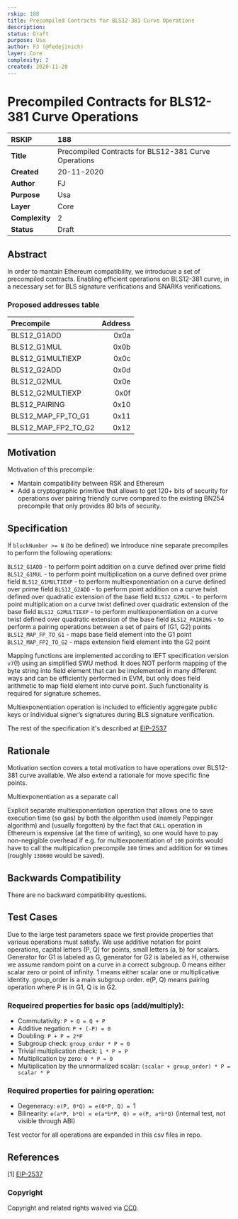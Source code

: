 ```yaml
---
rskip: 188
title: Precompiled Contracts for BLS12-381 Curve Operations 
description: 
status: Draft
purpose: Usa
author: FJ (@fedejinich)
layer: Core
complexity: 2
created: 2020-11-20
---
```


# Precompiled Contracts for BLS12-381 Curve Operations

|RSKIP          | 188 |
| :------------ |:-------------|
|**Title**      |Precompiled Contracts for BLS12-381 Curve Operations |
|**Created**    |20-11-2020 |
|**Author**     |FJ |
|**Purpose**    |Usa |
|**Layer**      |Core |
|**Complexity** |2 |
|**Status**     |Draft |

## Abstract

In order to mantain Ethereum compatibility, we introducue a set of precompiled contracts. Enabling efficient operations on BLS12-381 curve, in a necessary set for BLS signature verifications and SNARKs verifications.

### Proposed addresses table

| Precompile | Address |
| :-------------| -----:|
| BLS12_G1ADD | 0x0a | 
| BLS12_G1MUL | 0x0b |
| BLS12_G1MULTIEXP | 0x0c |
| BLS12_G2ADD | 0x0d |
| BLS12_G2MUL | 0x0e |
| BLS12_G2MULTIEXP | 0x0f |
| BLS12_PAIRING | 0x10 |
| BLS12_MAP_FP_TO_G1	| 0x11 |
| BLS12_MAP_FP2_TO_G2 | 0x12 |

## Motivation

Motivation of this precompile:
- Mantain compatibility between RSK and Ethereum
- Add a cryptographic primitive that allows to get 120+ bits of security for operations over pairing friendly curve compared to the existing BN254 precompile that only provides 80 bits of security.

## Specification

If `blockNumber >= N` (to be defined) we introduce nine separate precompiles to perform the following operations:

`BLS12_G1ADD` - to perform point addition on a curve defined over prime field
`BLS12_G1MUL` - to perform point multiplication on a curve defined over prime field
`BLS12_G1MULTIEXP` - to perform multiexponentiation on a curve defined over prime field
`BLS12_G2ADD` - to perform point addition on a curve twist defined over quadratic extension of the base field
`BLS12_G2MUL` - to perform point multiplication on a curve twist defined over quadratic extension of the base field
`BLS12_G2MULTIEXP` - to perform multiexponentiation on a curve twist defined over quadratic extension of the base field
`BLS12_PAIRING` - to perform a pairing operations between a set of pairs of (G1, G2) points
`BLS12_MAP_FP_TO_G1` - maps base field element into the G1 point
`BLS12_MAP_FP2_TO_G2` - maps extension field element into the G2 point

Mapping functions are implemented according to IEFT specification version `v7`(!) using an simplified SWU method. It does NOT perform mapping of the byte string into field element that can be implemented in many different ways and can be efficiently performed in EVM, but only does field arithmetic to map field element into curve point. Such functionality is required for signature schemes.

Multiexponentiation operation is included to efficiently aggregate public keys or individual signer’s signatures during BLS signature verification.

The rest of the specification it's described at [EIP-2537](https://eips.ethereum.org/EIPS/eip-2537)

## Rationale

Motivation section covers a total motivation to have operations over BLS12-381 curve available. We also extend a rationale for move specific fine points.

Multiexponentiation as a separate call

Explicit separate multiexponentiation operation that allows one to save execution time (so gas) by both the algorithm used (namely Peppinger algorithm) and (usually forgotten) by the fact that `CALL` operation in Ethereum is expensive (at the time of writing), so one would have to pay non-negigible overhead if e.g. for multiexponentiation of `100` points would have to call the multipication precompile `100` times and addition for `99` times (roughly `138600` would be saved).

## Backwards Compatibility

There are no backward compatibility questions.

## Test Cases

Due to the large test parameters space we first provide properties that various operations must satisfy. We use additive notation for point operations, capital letters (P, Q) for points, small letters (a, b) for scalars. Generator for G1 is labeled as G, generator for G2 is labeled as H, otherwise we assume random point on a curve in a correct subgroup. 0 means either scalar zero or point of infinity. 1 means either scalar one or multiplicative identity. group_order is a main subgroup order. e(P, Q) means pairing operation where P is in G1, Q is in G2.

### Requeired properties for basic ops (add/multiply):

- Commutativity: `P + Q = Q + P`
- Additive negation: `P + (-P) = 0`
- Doubling: `P + P = 2*P`
- Subgroup check: `group_order * P = 0`
- Trivial multiplication check: `1 * P = P`
- Multiplication by zero: `0 * P = 0`
- Multiplication by the unnormalized scalar: `(scalar + group_order) * P = scalar * P`

### Required properties for pairing operation:
- Degeneracy: `e(P, 0*Q) = e(0*P, Q) = `1
- Bilinearity: `e(a*P, b*Q) = e(a*b*P, Q) = e(P, a*b*Q)` (internal test, not visible through ABI)

Test vector for all operations are expanded in this csv files in repo.

## References

[1] [EIP-2537](https://eips.ethereum.org/EIPS/eip-2537)

### Copyright

Copyright and related rights waived via [CC0](https://creativecommons.org/publicdomain/zero/1.0/).
